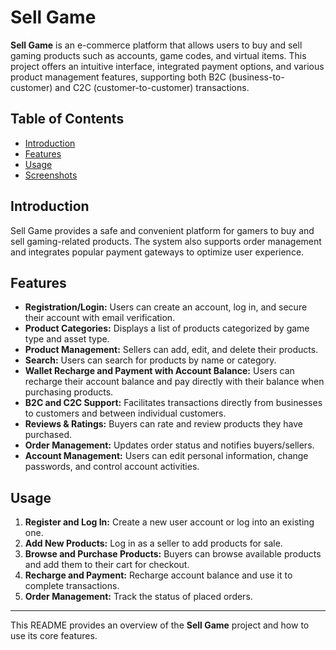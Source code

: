 # Sell Game

**Sell Game** is an e-commerce platform that allows users to buy and sell gaming products such as accounts, game codes, and virtual items. This project offers an intuitive interface, integrated payment options, and various product management features, supporting both B2C (business-to-customer) and C2C (customer-to-customer) transactions.

## Table of Contents

- [Introduction](#introduction)
- [Features](#features)
- [Usage](#usage)
- [Screenshots](#screenshots)

## Introduction

Sell Game provides a safe and convenient platform for gamers to buy and sell gaming-related products. The system also supports order management and integrates popular payment gateways to optimize user experience.

## Features

- **Registration/Login:** Users can create an account, log in, and secure their account with email verification.
- **Product Categories:** Displays a list of products categorized by game type and asset type.
- **Product Management:** Sellers can add, edit, and delete their products.
- **Search:** Users can search for products by name or category.
- **Wallet Recharge and Payment with Account Balance:** Users can recharge their account balance and pay directly with their balance when purchasing products.
- **B2C and C2C Support:** Facilitates transactions directly from businesses to customers and between individual customers.
- **Reviews & Ratings:** Buyers can rate and review products they have purchased.
- **Order Management:** Updates order status and notifies buyers/sellers.
- **Account Management:** Users can edit personal information, change passwords, and control account activities.

## Usage

1. **Register and Log In:** Create a new user account or log into an existing one.
2. **Add New Products:** Log in as a seller to add products for sale.
3. **Browse and Purchase Products:** Buyers can browse available products and add them to their cart for checkout.
4. **Recharge and Payment:** Recharge account balance and use it to complete transactions.
5. **Order Management:** Track the status of placed orders.




---

This README provides an overview of the **Sell Game** project and how to use its core features.
